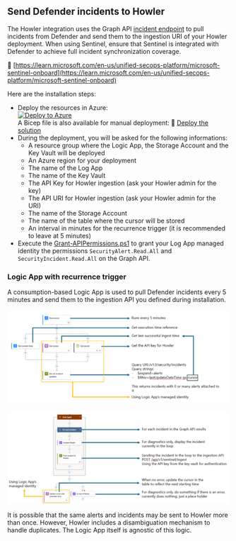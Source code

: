## Send Defender incidents to Howler

The Howler integration uses the Graph API [incident endpoint](https://learn.microsoft.com/en-us/graph/api/security-list-incidents?view=graph-rest-1.0&tabs=http) to pull incidents from Defender and send them to the ingestion URI of your Howler deployment. When using Sentinel, ensure that Sentinel is integrated with Defender to achieve full incident synchronization coverage.

🔗 [https://learn.microsoft.com/en-us/unified-secops-platform/microsoft-sentinel-onboard](https://learn.microsoft.com/en-us/unified-secops-platform/microsoft-sentinel-onboard)

Here are the installation steps:
- Deploy the resources in Azure:   
[![Deploy to Azure](https://aka.ms/deploytoazurebutton)](https://portal.azure.com/#create/Microsoft.Template/uri/https%3A%2F%2Fraw.githubusercontent.com%2Fpiaudonn%2FDefenderForHowler%2Frefs%2Fheads%2Fmain%2Fdeploy%2FFromDefenderToHowler.json)   
A Bicep file is also available for manual deployment: 💪 [Deploy the solution](https://raw.githubusercontent.com/piaudonn/DefenderForHowler/refs/heads/main/deploy/FromDefenderToHowler.bicep)
- During the deployment, you will be asked for the following informations:
   - A resource group where the Logic App, the Storage Account and the Key Vault will be deployed
   - An Azure region for your deployment
   - The name of the Log App
   - The name of the Key Vault
   - The API Key for Howler ingestion (ask your Howler admin for the key)
   - The API URI for Howler ingestion (ask your Howler admin for the URI)
   - The name of the Storage Account
   - The name of the table where the cursor will be stored
   - An interval in minutes for the recurrence trigger (it is recommended to leave at 5 minutes)
 - Execute the [Grant-APIPermissions.ps1](https://raw.githubusercontent.com/piaudonn/DefenderForHowler/refs/heads/main/deploy/Grant-APIPermissions.ps1) to grant your Log App managed identity the permissions `SecurityAlert.Read.All` and `SecurityIncident.Read.All` on the Graph API.
 

### Logic App with recurrence trigger 

A consumption-based Logic App is used to pull Defender incidents every 5 minutes and send them to the ingestion API you defined during installation.

![Logic App integration diagram](images/logicapp1.png)

![Logic App integration diagram cont.](images/logicapp2.png)

It is possible that the same alerts and incidents may be sent to Howler more than once. However, Howler includes a disambiguation mechanism to handle duplicates. The Logic App itself is agnostic of this logic.